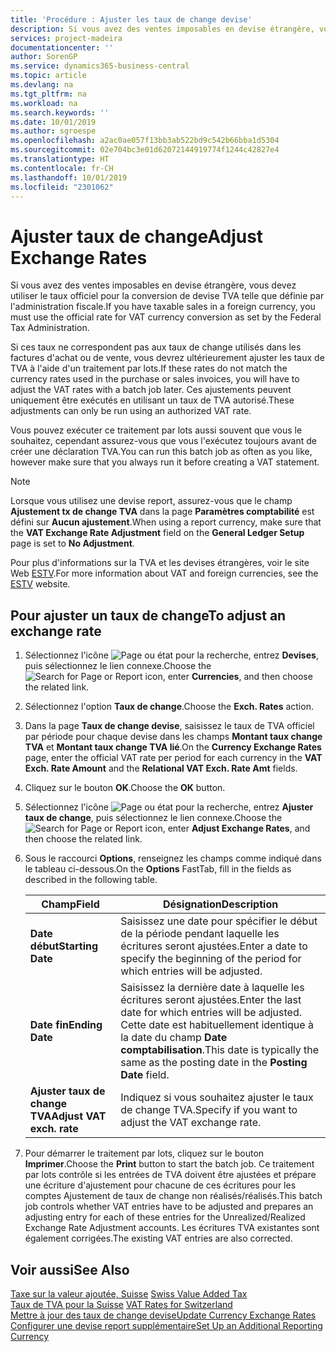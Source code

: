 ```yaml
---
title: 'Procédure : Ajuster les taux de change devise'
description: Si vous avez des ventes imposables en devise étrangère, vous devez utiliser le taux officiel pour la conversion de devise TVA telle que définie par l'administration fiscale.
services: project-madeira
documentationcenter: ''
author: SorenGP
ms.service: dynamics365-business-central
ms.topic: article
ms.devlang: na
ms.tgt_pltfrm: na
ms.workload: na
ms.search.keywords: ''
ms.date: 10/01/2019
ms.author: sgroespe
ms.openlocfilehash: a2ac0ae057f13bb3ab522bd9c542b66bba1d5304
ms.sourcegitcommit: 02e704bc3e01d62072144919774f1244c42827e4
ms.translationtype: HT
ms.contentlocale: fr-CH
ms.lasthandoff: 10/01/2019
ms.locfileid: "2301062"
---
```

# <a name="adjust-exchange-rates"></a><span data-ttu-id="04d5c-103">Ajuster taux de change</span><span class="sxs-lookup"><span data-stu-id="04d5c-103">Adjust Exchange Rates</span></span>
<span data-ttu-id="04d5c-104">Si vous avez des ventes imposables en devise étrangère, vous devez utiliser le taux officiel pour la conversion de devise TVA telle que définie par l'administration fiscale.</span><span class="sxs-lookup"><span data-stu-id="04d5c-104">If you have taxable sales in a foreign currency, you must use the official rate for VAT currency conversion as set by the Federal Tax Administration.</span></span>  

<span data-ttu-id="04d5c-105">Si ces taux ne correspondent pas aux taux de change utilisés dans les factures d'achat ou de vente, vous devrez ultérieurement ajuster les taux de TVA à l'aide d'un traitement par lots.</span><span class="sxs-lookup"><span data-stu-id="04d5c-105">If these rates do not match the currency rates used in the purchase or sales invoices, you will have to adjust the VAT rates with a batch job later.</span></span> <span data-ttu-id="04d5c-106">Ces ajustements peuvent uniquement être exécutés en utilisant un taux de TVA autorisé.</span><span class="sxs-lookup"><span data-stu-id="04d5c-106">These adjustments can only be run using an authorized VAT rate.</span></span>  

<span data-ttu-id="04d5c-107">Vous pouvez exécuter ce traitement par lots aussi souvent que vous le souhaitez, cependant assurez-vous que vous l'exécutez toujours avant de créer une déclaration TVA.</span><span class="sxs-lookup"><span data-stu-id="04d5c-107">You can run this batch job as often as you like, however make sure that you always run it before creating a VAT statement.</span></span>  

> [!NOTE]  
>  <span data-ttu-id="04d5c-108">Lorsque vous utilisez une devise report, assurez-vous que le champ **Ajustement tx de change TVA** dans la page **Paramètres comptabilité** est défini sur **Aucun ajustement**.</span><span class="sxs-lookup"><span data-stu-id="04d5c-108">When using a report currency, make sure that the **VAT Exchange Rate Adjustment** field on the **General Ledger Setup** page is set to **No Adjustment**.</span></span>  

<span data-ttu-id="04d5c-109">Pour plus d'informations sur la TVA et les devises étrangères, voir le site Web [ESTV](https://go.microsoft.com/fwlink/?LinkId=285999).</span><span class="sxs-lookup"><span data-stu-id="04d5c-109">For more information about VAT and foreign currencies, see the [ESTV](https://go.microsoft.com/fwlink/?LinkId=285999) website.</span></span>  

## <a name="to-adjust-an-exchange-rate"></a><span data-ttu-id="04d5c-110">Pour ajuster un taux de change</span><span class="sxs-lookup"><span data-stu-id="04d5c-110">To adjust an exchange rate</span></span>  

1.  <span data-ttu-id="04d5c-111">Sélectionnez l'icône ![Page ou état pour la recherche](../../media/ui-search/search_small.png "icône Page ou état pour la recherche"), entrez **Devises**, puis sélectionnez le lien connexe.</span><span class="sxs-lookup"><span data-stu-id="04d5c-111">Choose the ![Search for Page or Report](../../media/ui-search/search_small.png "Search for Page or Report icon") icon, enter **Currencies**, and then choose the related link.</span></span>  
2.  <span data-ttu-id="04d5c-112">Sélectionnez l'option **Taux de change**.</span><span class="sxs-lookup"><span data-stu-id="04d5c-112">Choose the **Exch. Rates** action.</span></span>  
3.  <span data-ttu-id="04d5c-113">Dans la page **Taux de change devise**, saisissez le taux de TVA officiel par période pour chaque devise dans les champs **Montant taux change TVA** et **Montant taux change TVA lié**.</span><span class="sxs-lookup"><span data-stu-id="04d5c-113">On the **Currency Exchange Rates** page, enter the official VAT rate per period for each currency in the **VAT Exch. Rate Amount** and the **Relational VAT Exch. Rate Amt** fields.</span></span>  
4.  <span data-ttu-id="04d5c-114">Cliquez sur le bouton **OK**.</span><span class="sxs-lookup"><span data-stu-id="04d5c-114">Choose the **OK** button.</span></span>  
5.  <span data-ttu-id="04d5c-115">Sélectionnez l'icône ![Page ou état pour la recherche](../../media/ui-search/search_small.png "icône Page ou état pour la recherche"), entrez **Ajuster taux de change**, puis sélectionnez le lien connexe.</span><span class="sxs-lookup"><span data-stu-id="04d5c-115">Choose the ![Search for Page or Report](../../media/ui-search/search_small.png "Search for Page or Report icon") icon, enter **Adjust Exchange Rates**, and then choose the related link.</span></span>  
6.  <span data-ttu-id="04d5c-116">Sous le raccourci **Options**, renseignez les champs comme indiqué dans le tableau ci-dessous.</span><span class="sxs-lookup"><span data-stu-id="04d5c-116">On the **Options** FastTab, fill in the fields as described in the following table.</span></span>   

    |<span data-ttu-id="04d5c-117">Champ</span><span class="sxs-lookup"><span data-stu-id="04d5c-117">Field</span></span>|<span data-ttu-id="04d5c-118">Désignation</span><span class="sxs-lookup"><span data-stu-id="04d5c-118">Description</span></span>|  
    |---------------------------------|---------------------------------------|  
    |<span data-ttu-id="04d5c-119">**Date début**</span><span class="sxs-lookup"><span data-stu-id="04d5c-119">**Starting Date**</span></span>|<span data-ttu-id="04d5c-120">Saisissez une date pour spécifier le début de la période pendant laquelle les écritures seront ajustées.</span><span class="sxs-lookup"><span data-stu-id="04d5c-120">Enter a date to specify the beginning of the period for which entries will be adjusted.</span></span>|  
    |<span data-ttu-id="04d5c-121">**Date fin**</span><span class="sxs-lookup"><span data-stu-id="04d5c-121">**Ending Date**</span></span>|<span data-ttu-id="04d5c-122">Saisissez la dernière date à laquelle les écritures seront ajustées.</span><span class="sxs-lookup"><span data-stu-id="04d5c-122">Enter the last date for which entries will be adjusted.</span></span> <span data-ttu-id="04d5c-123">Cette date est habituellement identique à la date du champ **Date comptabilisation**.</span><span class="sxs-lookup"><span data-stu-id="04d5c-123">This date is typically the same as the posting date in the **Posting Date** field.</span></span>|  
    |<span data-ttu-id="04d5c-124">**Ajuster taux de change TVA**</span><span class="sxs-lookup"><span data-stu-id="04d5c-124">**Adjust VAT exch. rate**</span></span>|<span data-ttu-id="04d5c-125">Indiquez si vous souhaitez ajuster le taux de change TVA.</span><span class="sxs-lookup"><span data-stu-id="04d5c-125">Specify if you want to adjust the VAT exchange rate.</span></span>|  

7.  <span data-ttu-id="04d5c-126">Pour démarrer le traitement par lots, cliquez sur le bouton **Imprimer**.</span><span class="sxs-lookup"><span data-stu-id="04d5c-126">Choose the **Print** button to start the batch job.</span></span> <span data-ttu-id="04d5c-127">Ce traitement par lots contrôle si les entrées de TVA doivent être ajustées et prépare une écriture d'ajustement pour chacune de ces écritures pour les comptes Ajustement de taux de change non réalisés/réalisés.</span><span class="sxs-lookup"><span data-stu-id="04d5c-127">This batch job controls whether VAT entries have to be adjusted and prepares an adjusting entry for each of these entries for the Unrealized/Realized Exchange Rate Adjustment accounts.</span></span> <span data-ttu-id="04d5c-128">Les écritures TVA existantes sont également corrigées.</span><span class="sxs-lookup"><span data-stu-id="04d5c-128">The existing VAT entries are also corrected.</span></span>  

## <a name="see-also"></a><span data-ttu-id="04d5c-129">Voir aussi</span><span class="sxs-lookup"><span data-stu-id="04d5c-129">See Also</span></span>  
 <span data-ttu-id="04d5c-130">[Taxe sur la valeur ajoutée, Suisse](swiss-value-added-tax.md) </span><span class="sxs-lookup"><span data-stu-id="04d5c-130">[Swiss Value Added Tax](swiss-value-added-tax.md) </span></span>  
 <span data-ttu-id="04d5c-131">[Taux de TVA pour la Suisse](vat-rates-for-switzerland.md) </span><span class="sxs-lookup"><span data-stu-id="04d5c-131">[VAT Rates for Switzerland](vat-rates-for-switzerland.md) </span></span>  
[<span data-ttu-id="04d5c-132">Mettre à jour des taux de change devise</span><span class="sxs-lookup"><span data-stu-id="04d5c-132">Update Currency Exchange Rates</span></span>](../../finance-how-update-currencies.md)  
[<span data-ttu-id="04d5c-133">Configurer une devise report supplémentaire</span><span class="sxs-lookup"><span data-stu-id="04d5c-133">Set Up an Additional Reporting Currency</span></span>](../../finance-how-setup-additional-currencies.md)
